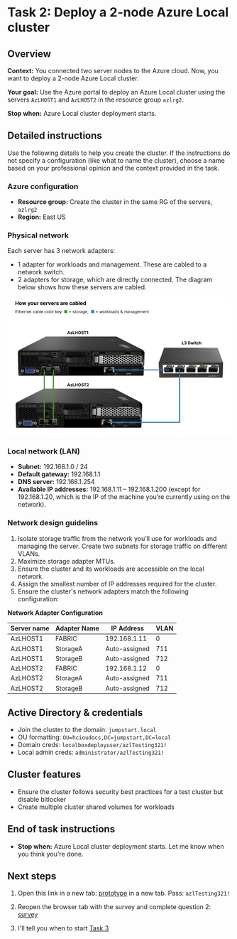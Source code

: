 
# Task 2: Deploy a 2-node Azure Local cluster

## Overview

**Context:** You connected two server nodes to the Azure cloud. Now, you want to deploy a 2-node Azure Local cluster.

**Your goal:** Use the Azure portal to deploy an Azure Local cluster using the servers `AzLHOST1` and `AzLHOST2` in the resource group `azlrg2`.

**Stop when:** Azure Local cluster deployment starts.

## Detailed instructions

Use the following details to help you create the cluster. If the instructions do not specify a configuration (like what to name the cluster), choose a name based on your professional opinion and the context provided in the task.

### Azure configuration

- **Resource group:** Create the cluster in the same RG of the servers, `azlrg2`
- **Region:** East US

### Physical network 

Each server has 3 network adapters: 

- 1 adapter for workloads and management. These are cabled to a network switch. 
- 2 adapters for storage, which are directly connected. 
The diagram below shows how these servers are cabled. 

![Cluster network diagram](images/servercable.png)


### Local network (LAN)
- **Subnet:** 192.168.1.0 / 24
- **Default gateway:** 192.168.1.1
- **DNS server:** 192.168.1.254
- **Available IP addresses:** 192.168.1.11 – 192.168.1.200 (except for 192.168.1.20, which is the IP of the machine you’re currently using on the network).


### Network design guidelins 
1. Isolate storage traffic from the network you’ll use for workloads and managing the server. Create two subnets for storage traffic on different VLANs.  
2. Maximize storage adapter MTUs.
3. Ensure the cluster and its workloads are accessible on the local network. 
4. Assign the smallest number of IP addresses required for the cluster. 
5. Ensure the cluster's network adapters match the following configuration:

**Network Adapter Configuration**

| Server name | Adapter Name | IP Address      | VLAN |
|-------------|--------------|-----------------|------|
| AzLHOST1    | FABRIC       | 192.168.1.11    | 0    |
| AzLHOST1    | StorageA     | Auto-assigned   | 711  |
| AzLHOST1    | StorageB     | Auto-assigned   | 712  |
| AzLHOST2    | FABRIC       | 192.168.1.12    | 0    |
| AzLHOST2    | StorageA     | Auto-assigned   | 711  |
| AzLHOST2    | StorageB     | Auto-assigned   | 712  |



## Active Directory & credentials

- Join the cluster to the domain: `jumpstart.local`
- OU formatting: `OU=hcioudocs,DC=jumpstart,DC=local`
- Domain creds: `localboxdeployuser/azlTesting321!`
- Local admin creds: `administrator/azlTesting321!`

## Cluster features

- Ensure the cluster follows security best practices for a test cluster but disable bitlocker
- Create multiple cluster shared volumes for workloads


## End of task instructions

- **Stop when:** Azure Local cluster deployment starts. Let me know when you think you're done. 

## Next steps 
1. Open this link in a new tab: [prototype](https://www.figma.com/proto/iBO6B6vgjwlEzgv7p10qFi/AzL-Benchmark-Prototypes?node-id=104-35&t=68CvmXlAwhUrDkvy-1) in a new tab. Pass: `azlTesting321!`

2. Reopen the browser tab with the survey and complete question 2: [survey](https://forms.office.com/r/4bBC2WZ5qG)

3. I'll tell you when to start [Task 3](task3.md)
